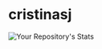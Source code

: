 # cristinasj
![Your Repository's Stats](https://github-readme-stats.vercel.app/api/top-langs/?username=Cristinasj&theme=blue-green)
